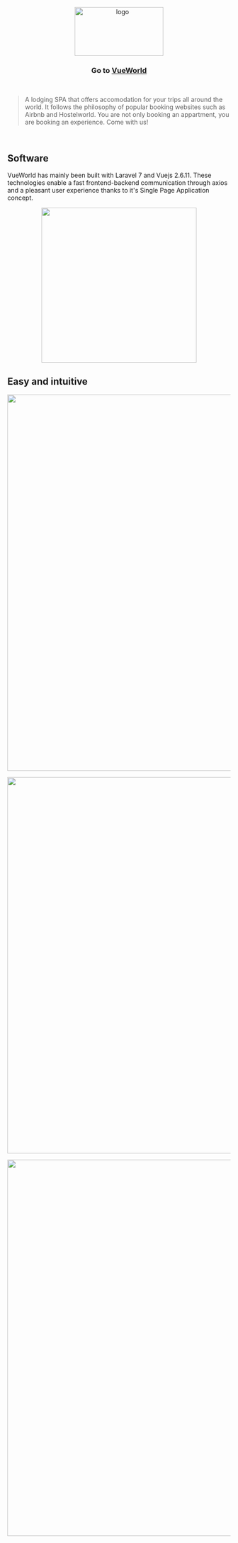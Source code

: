 <p align="center">
    <a href="https://vueworld.herokuapp.com/" target="_blank">
        <img src="https://raw.githubusercontent.com/AdrianDanlos/VueWorld/master/public/images/landing/brand.png" alt="logo" width="200"            height="110"/>
    </a>
</p>
<h3 align="center">Go to 
  <a href="https://vueworld.herokuapp.com/" target="_blank">VueWorld</a>
</h3>
<br>

> A lodging SPA that offers accomodation for your trips all around the world. It follows the philosophy of popular booking websites such as Airbnb and Hostelworld. You are not only booking an appartment, you are booking an experience. Come with us!

<br>

## Software
<p>VueWorld has mainly been built with Laravel 7 and Vuejs 2.6.11. These technologies enable a fast frontend-backend communication through axios and a pleasant user experience thanks to it's Single Page Application concept.</p>
<p align="center">
<img src="https://raw.githubusercontent.com/AdrianDanlos/VueWorld/master/public/images/general/laravel-vue.png" width="350">
</p>

## Easy and intuitive
<p align="center">
<img src="https://raw.githubusercontent.com/AdrianDanlos/VueWorld/master/public/images/general/landing-screenshot.jpg" width="850">
</p>
<p align="center">
<img src="https://raw.githubusercontent.com/AdrianDanlos/VueWorld/master/public/images/general/bookables.jpg" width="850">
</p>
<p align="center">
<img src="https://raw.githubusercontent.com/AdrianDanlos/VueWorld/master/public/images/general/bookable.png" width="850">
</p>

